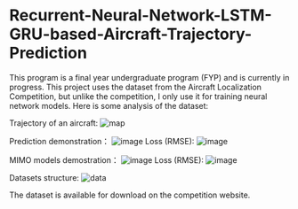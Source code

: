 # Recurrent-Neural-Network-LSTM-GRU-based-Aircraft-Trajectory-Prediction

This program is a final year undergraduate program (FYP) and is currently in progress. This project uses the dataset from the Aircraft Localization Competition, but unlike the competition, I only use it for training neural network models. Here is some analysis of the dataset:

Trajectory of an aircraft:
![map](https://github.com/Cam2024/RNN-LSTM-GRU--based-Aircraft-Trajectory-Prediction/assets/89662823/bb2c20c1-5218-43be-a11f-dc99df805835)

Prediction demonstration：
![image](https://github.com/Cam2024/RNN-LSTM-GRU--based-Aircraft-Trajectory-Prediction/assets/89662823/0e5bc28b-dff2-47fb-9588-5cca480de568)
Loss (RMSE):
![image](https://github.com/Cam2024/RNN-LSTM-GRU--based-Aircraft-Trajectory-Prediction/assets/89662823/12f6b09c-9eb4-4810-8e43-43bbd03baf98)

MIMO models demostration：
![image](https://github.com/Cam2024/RNN-LSTM-GRU--based-Aircraft-Trajectory-Prediction/assets/89662823/e9bf61d1-7f4f-4b9d-b94b-a515b1f53794)
Loss (RMSE):
![image](https://github.com/Cam2024/RNN-LSTM-GRU--based-Aircraft-Trajectory-Prediction/assets/89662823/13abbce5-25c2-4e63-91bb-ff8fe0955a9d)


Datasets structure:
![data](https://github.com/Cam2024/RNN-LSTM-GRU--based-Aircraft-Trajectory-Prediction/assets/89662823/6d620572-59d8-4ecb-a5ec-b891c46bd6dd)

The dataset is available for download on the competition website.
